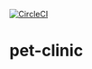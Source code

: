[![CircleCI](https://circleci.com/gh/arpop/pet-clinic/tree/master.svg?style=svg)](https://circleci.com/gh/arpop/pet-clinic/tree/master)
# pet-clinic
